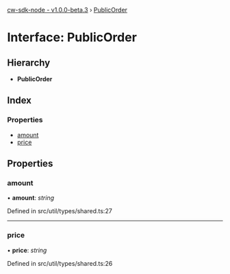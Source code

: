 [cw-sdk-node - v1.0.0-beta.3](../README.md) › [PublicOrder](publicorder.md)

# Interface: PublicOrder

## Hierarchy

* **PublicOrder**

## Index

### Properties

* [amount](publicorder.md#amount)
* [price](publicorder.md#price)

## Properties

###  amount

• **amount**: *string*

Defined in src/util/types/shared.ts:27

___

###  price

• **price**: *string*

Defined in src/util/types/shared.ts:26
